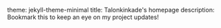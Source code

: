 
theme: jekyll-theme-minimal
title: Talonkinkade's homepage
description: Bookmark this to keep an eye on my project updates!
